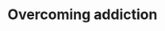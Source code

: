 ---
tag: overcoming-addiction
title: Overcoming addiction
description:
hero:
  label: Overcome addiction
  heading: Learn how to overcome addiction
  text_markdown:
page_blocks:
  - _id: posts_relevant
  - _id: block_rich_text
    alignment:
    text_markdown:
---
